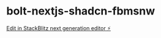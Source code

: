 # bolt-nextjs-shadcn-fbmsnw

[Edit in StackBlitz next generation editor ⚡️](https://stackblitz.com/~/github.com/ryoevisu/bolt-nextjs-shadcn-fbmsnw)